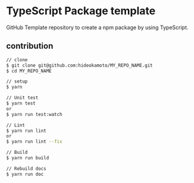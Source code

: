# TypeScript Package template

GitHub Template repository to create a npm package by using TypeScript.

## contribution

```bash
// clone
$ git clone git@github.com:hideokamoto/MY_REPO_NAME.git
$ cd MY_REPO_NAME

// setup
$ yarn

// Unit test
$ yarn test
or
$ yarn run test:watch

// Lint
$ yarn run lint
or
$ yarn run lint --fix

// Build
$ yarn run build

// Rebuild docs
$ yarn run doc
```